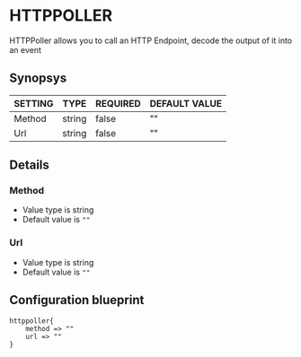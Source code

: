 # HTTPPOLLER
HTTPPoller allows you to call an HTTP Endpoint, decode the output of it into an event

## Synopsys


| SETTING |  TYPE  | REQUIRED | DEFAULT VALUE |
|---------|--------|----------|---------------|
| Method  | string | false    | ""            |
| Url     | string | false    | ""            |


## Details

### Method
* Value type is string
* Default value is `""`



### Url
* Value type is string
* Default value is `""`





## Configuration blueprint

```
httppoller{
	method => ""
	url => ""
}
```
